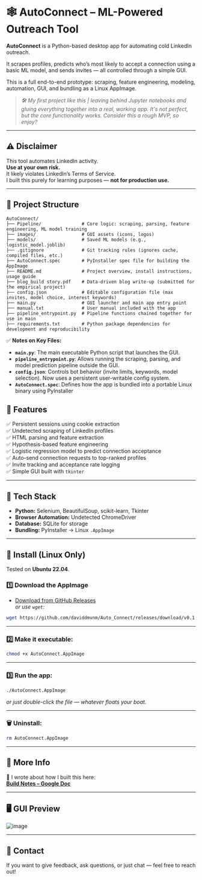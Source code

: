 

# 🕸️ **AutoConnect – ML-Powered Outreach Tool**

**AutoConnect** is a Python-based desktop app for automating cold LinkedIn outreach.

It scrapes profiles, predicts who’s most likely to accept a connection using a basic ML model, and sends invites — all controlled through a simple GUI.

This is a full end-to-end prototype: scraping, feature engineering, modeling, automation, GUI, and bundling as a Linux AppImage.

>*🛠️ My first project like this | leaving behind Jupyter notebooks and gluing everything together into a real, working app. It's not perfect, but the core functionality works. Consider this a rough MVP, so enjoy?*


---

## ⚠️ **Disclaimer**

This tool automates LinkedIn activity.  
**Use at your own risk.**  
It likely violates LinkedIn’s Terms of Service.  
I built this purely for learning purposes — **not for production use.**

---

## 📂 **Project Structure**

```
AutoConnect/
├── Pipeline/               # Core logic: scraping, parsing, feature engineering, ML model training
├── images/                 # GUI assets (icons, logos)
├── models/                 # Saved ML models (e.g., logistic_model.joblib)
├── .gitignore              # Git tracking rules (ignores cache, compiled files, etc.)
├── AutoConnect.spec        # PyInstaller spec file for building the AppImage
├── README.md               # Project overview, install instructions, usage guide
├── blog_build story.pdf    # Data-driven blog write-up (submitted for the empirical project)
├── config.json             # Editable configuration file (max invites, model choice, interest keywords)
├── main.py                 # GUI launcher and main app entry point
├── manual.txt              # User manual included with the app
├── pipeline_entrypoint.py  # Pipeline functions chained together for use in main
├── requirements.txt        # Python package dependencies for development and reproducibility
```

✅ **Notes on Key Files:**
- **`main.py`**: The main executable Python script that launches the GUI.
- **`pipeline_entrypoint.py`**: Allows running the scraping, parsing, and model prediction pipeline outside the GUI.
- **`config.json`**: Controls bot behavior (invite limits, keywords, model selection). Now uses a persistent user-writable config system.
- **`AutoConnect.spec`**: Defines how the app is bundled into a portable Linux binary using PyInstaller

## 🚀 **Features**

✅ Persistent sessions using cookie extraction  
✅ Undetected scraping of LinkedIn profiles  
✅ HTML parsing and feature extraction  
✅ Hypothesis-based feature engineering  
✅ Logistic regression model to predict connection acceptance  
✅ Auto-send connection requests to top-ranked profiles  
✅ Invite tracking and acceptance rate logging  
✅ Simple GUI built with `tkinter`  

---

## 🧰 **Tech Stack**

- **Python:** Selenium, BeautifulSoup, scikit-learn, Tkinter  
- **Browser Automation:** Undetected ChromeDriver  
- **Database:** SQLite for storage  
- **Bundling:** PyInstaller → Linux `.AppImage`

---

## 🐧 **Install (Linux Only)**

Tested on **Ubuntu 22.04**.

### 1️⃣ Download the AppImage

- [Download from GitHub Releases](https://github.com/daviddmvnm/Auto_Connect/releases/tag/v0.1.1%28APP-IMAGE%29)  
_or use `wget`:_

```bash
wget https://github.com/daviddmvnm/Auto_Connect/releases/download/v0.1.1%28APP-IMAGE%29/AutoConnect-x86_64.AppImage -O AutoConnect.AppImage
```

---

### 2️⃣ Make it executable:

```bash
chmod +x AutoConnect.AppImage
```

---

### 3️⃣ Run the app:

```bash
./AutoConnect.AppImage
```

_or just double-click the file — whatever floats your boat._

---

### 🗑️ Uninstall:

```bash
rm AutoConnect.AppImage
```

---

## 📄 **More Info**

📝 I wrote about how I built this here:  
[**Build Notes – Google Doc**](https://docs.google.com/document/d/15pBLOmaXcsLjkpP-OE33zfwmCYpWrEhTrZ1tFP6JGuo/edit?tab=t.khzo1efbhjtw#heading=h.p9jatc3v45hz)

---

## 🖥️ **GUI Preview**

![image](https://github.com/user-attachments/assets/16994228-8779-4d2f-950c-1d60097589ea)

---

## 👋 **Contact**

If you want to give feedback, ask questions, or just chat — feel free to reach out!


